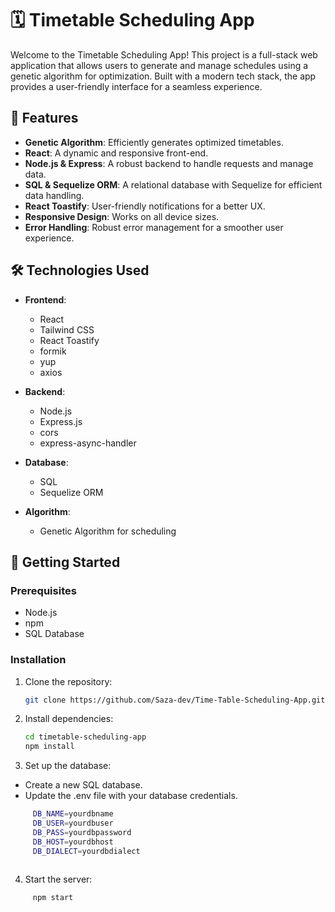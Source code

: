 # 🗓️ Timetable Scheduling App

Welcome to the Timetable Scheduling App! This project is a full-stack web application that allows users to generate and manage schedules using a genetic algorithm for optimization. Built with a modern tech stack, the app provides a user-friendly interface for a seamless experience.

## 🌟 Features

- **Genetic Algorithm**: Efficiently generates optimized timetables.
- **React**: A dynamic and responsive front-end.
- **Node.js & Express**: A robust backend to handle requests and manage data.
- **SQL & Sequelize ORM**: A relational database with Sequelize for efficient data handling.
- **React Toastify**: User-friendly notifications for a better UX.
- **Responsive Design**: Works on all device sizes.
- **Error Handling**: Robust error management for a smoother user experience.

## 🛠️ Technologies Used

- **Frontend**:
  - React
  - Tailwind CSS
  - React Toastify
  - formik
  - yup
  - axios 

- **Backend**:
  - Node.js
  - Express.js
  - cors 
  - express-async-handler

- **Database**:
  - SQL
  - Sequelize ORM
- **Algorithm**:
  - Genetic Algorithm for scheduling

## 🚀 Getting Started

### Prerequisites

- Node.js
- npm
- SQL Database

### Installation

1. Clone the repository:

   ```bash
   git clone https://github.com/Saza-dev/Time-Table-Scheduling-App.git

   ```

2. Install dependencies:

    ```bash
   cd timetable-scheduling-app
   npm install
   ```

3. Set up the database:

  - Create a new SQL database.
  - Update the .env file with your database credentials.
   ```bash
        DB_NAME=yourdbname
        DB_USER=yourdbuser
        DB_PASS=yourdbpassword
        DB_HOST=yourdbhost
        DB_DIALECT=yourdbdialect
    
   ```

4. Start the server:

 ```bash
      npm start
   ```
